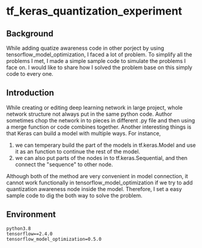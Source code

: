 # tf_keras_quantization_experiment

## Background
While adding quatize awareness code in other porject by using tensorflow_model_optimization, I faced a lot of problem. To simplify all the problems I met, I made a simple sample code to simulate the problems I face on. I would like to share how I solved the problem base on this simply code to every one.

## Introduction
While creating or editing deep learning network in large project, whole network structure not always put in the same python code. Author sometimes chop the network in to pieces in different .py file and then using a merge function or code combines together. Another interesting things is that Keras can build a model with multiple ways. 
For instance, 
1. we can temperary build the part of the models in tf.keras.Model and use it as an function to continue the rest of the model.
2. we can also put parts of the nodes in to tf.keras.Sequential, and then connect the "sequence" to other node.

Although both of the method are very convenient in model connection, it cannot work functionally in tensorflow_model_optimization if we try to add quantization awareness node inside the model. Therefore, I set a easy sample code to dig the both way to solve the problem. 

## Environment
```
python3.8
tensorflow==2.4.0
tensorflow_model_optimization=0.5.0
```

